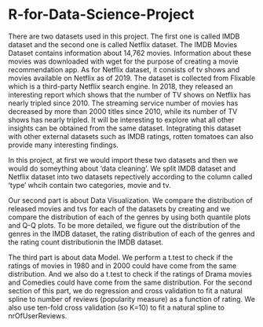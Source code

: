 
# R-for-Data-Science-Project

There are two datasets used in this project. The first one is called IMDB dataset and the second one is called Netflix dataset. The IMDB Movies Dataset contains information about 14,762 movies. Information about these movies was downloaded with wget for the purpose of creating a movie recommendation app. As for Netflix dataset, it consists of tv shows and movies available on Netflix as of 2019. The dataset is collected from Flixable which is a third-party Netflix search engine. In 2018, they released an interesting report which shows that the number of TV shows on Netflix has nearly tripled since 2010. The streaming service number of movies has decreased by more than 2000 titles since 2010, while its number of TV shows has nearly tripled. It will be interesting to explore what all other insights can be obtained from the same dataset. Integrating this dataset with other external datasets such as IMDB ratings, rotten tomatoes can also provide many interesting findings.

In this project, at first we would import these two datasets and then we would do someything about ‘data cleaning’. We split IMDB dataset and Netflix dataset into two datasets repectively according to the column called ‘type’ whcih contain two categories, movie and tv.

Our second part is about Data Visualization. We compare the distribution of released movies and tvs for each of the datasets by creating and we compare the distribution of each of the genres by using both quantile plots and Q-Q plots. To be more detailed, we figure out the distribution of the genres in the IMDB dataset, the rating distribution of each of the genres and the rating count distributionin the IMDB dataset.

The third part is about data Model. We perform a t.test to check if the ratings of movies in 1980 and in 2000 could have come from the same distribution. And we also do a t.test to check if the ratings of Drama movies and Comedies could have come from the same distribution. For the second section of this part, we do regression and cross validation to fit a natural spline to number of reviews (popularity measure) as a function of rating. We also use ten-fold cross validation (so K=10) to fit a natural spline to nrOfUserReviews.
